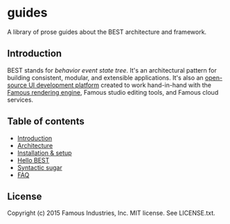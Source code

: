 # guides

A library of prose guides about the BEST architecture and framework.

## Introduction

BEST stands for _behavior_ _event_ _state_ _tree_. It's an architectural pattern for building consistent, modular, and extensible applications. It's also an [open-source UI development platform](https://github.famo.us/framework) created to work hand-in-hand with the [Famous rendering engine](http://famous.org), Famous studio editing tools, and Famous cloud services.

## Table of contents

* [Introduction](README.md)
* [Architecture](architecture.md)
* [Installation &amp; setup](setup.md)
* [Hello BEST](hello-best.md)
* [Syntactic sugar](sugar.md)
* [FAQ](faq.md)

## License

Copyright (c) 2015 Famous Industries, Inc. MIT license. See LICENSE.txt.
